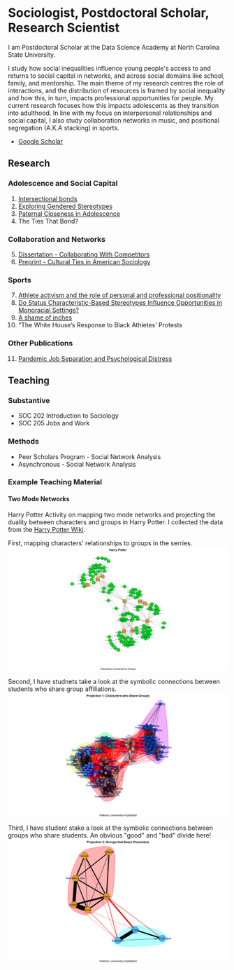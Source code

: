 # Sociologist, Postdoctoral Scholar, Research Scientist
I am Postdoctoral Scholar at the Data Science Academy at North Carolina State University. 

I study how social inequalities influence young people's access to and returns to social capital in networks, and across social domains like school, family, and mentorship. The main theme of my research centres the role of interactions, and the distribution of resources is framed by social inequality and how this, in turn, impacts professional opportunities for people. My current research focuses how this impacts adolescents as they transition into adulthood. In line with my focus on interpersonal relationships and social capital, I also study collaboration networks in music, and positional segregation (A.K.A stacking) in sports.

- [Google Scholar](https://scholar-google-com.prox.lib.ncsu.edu/citations?user=VFI_6lAAAAAJ&hl=en&oi=sra)

## Research
### Adolescence and Social Capital 
1. [Intersectional bonds](https://onlinelibrary.wiley.com/doi/10.1111/jomf.13029)
2. [Exploring Gendered Stereotypes](https://www.emerald.com/insight/content/doi/10.1108/S1476-285420230000019003/full/html)
3. [Paternal Closeness in Adolescence](https://journals.humankinetics.com/view/journals/ssj/39/4/article-p401.xml)
4. The Ties That Bond?
   
### Collaboration and Networks
5. [Dissertation - Collaborating With Competitors](https://repository.lib.ncsu.edu/items/8da6b8ef-aeb7-4dfb-b602-3bff6228367b)
6. [Preprint - Cultural Ties in American Sociology](https://osf.io/preprints/socarxiv/qvyj8)

### Sports
7. [Athlete activism and the role of personal and professional positionality](https://journals.sagepub.com/doi/10.1177/10126902211073907)
8. [Do Status Characteristic-Based Stereotypes Influence Opportunities in Monoracial Settings?](https://journals.sagepub.com/doi/10.1177/21582440241269929)
9. [A shame of inches](https://onlinelibrary.wiley.com/doi/10.1111/ssqu.13117)
10. “The White House’s Response to Black Athletes’ Protests

### Other Publications
11. [Pandemic Job Separation and Psychological Distress](https://journals.sagepub.com/doi/10.1177/23294965231183420)

## Teaching
### Substantive 
- SOC 202 Introduction to Sociology
- SOC 205 Jobs and Work

### Methods
- Peer Scholars Program - Social Network Analysis
- Asynchronous - Social Network Analysis
  
### Example Teaching Material
#### Two Mode Networks
Harry Potter Activity on mapping two mode networks and projecting the duality between characters and groups in Harry Potter. I collected the data from the [Harry Potter Wiki](https://harrypotter.fandom.com/wiki/Main_Page).

First, mapping characters' relationships to groups in the serries. 
![Harry Potter Two Mode](/asset/HP_Two_Mode.png)

Second, I have studnets take a look at the symbolic connections between students who share group affiliations. 
![Projection 1: Characters](/asset/Projection1_Characters_groups_Walktrap.png)

Third, I have student stake a look at the symbolic connections between groups who share students. An obvious "good" and "bad" divide here!  
![Projection 2: Groups](/asset/Projection2_Groups_Characters_Walktrap.png)

